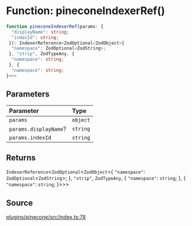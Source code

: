 # Function: pineconeIndexerRef()

```ts
function pineconeIndexerRef(params: {
  "displayName": string;
  "indexId": string;
 }): IndexerReference<ZodOptional<ZodObject<{
  "namespace": ZodOptional<ZodString>;
 }, "strip", ZodTypeAny, {
  "namespace": string;
 }, {
  "namespace": string;
}>>>
```

## Parameters

| Parameter | Type |
| :------ | :------ |
| `params` | `object` |
| `params.displayName`? | `string` |
| `params.indexId` | `string` |

## Returns

`IndexerReference`\<`ZodOptional`\<`ZodObject`\<\{
  `"namespace"`: `ZodOptional`\<`ZodString`\>;
 \}, `"strip"`, `ZodTypeAny`, \{
  `"namespace"`: `string`;
 \}, \{
  `"namespace"`: `string`;
 \}\>\>\>

## Source

[plugins/pinecone/src/index.ts:78](https://github.com/firebase/genkit/blob/2b0be364306d92a8e7d13efc2da4fb04c1d21e29/js/plugins/pinecone/src/index.ts#L78)
